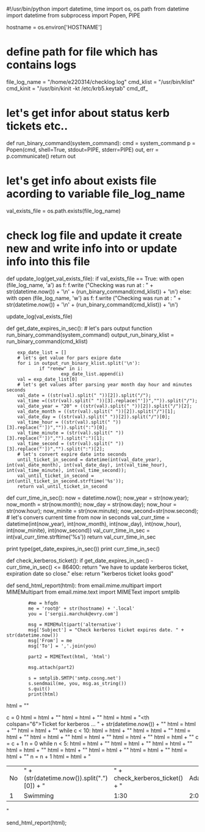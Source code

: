 

#!/usr/bin/python
import datetime, time
import os, os.path
from datetime import datetime
from subprocess import Popen, PIPE

hostname = os.environ['HOSTNAME']

# define path for file which has contains logs
file_log_name = "/home/e220314/checklog.log"
cmd_klist = "/usr/bin/klist"
cmd_kinit = "/usr/bin/kinit -kt /etc/krb5.keytab"
cmd_df_

# let's get infor about status kerb tickets etc..
def run_binary_command(system_command):
        cmd = system_command
        p = Popen(cmd, shell=True, stdout=PIPE, stderr=PIPE)
        out, err = p.communicate()
        return out

# let's get info about exists file acording to variable file_log_name
val_exists_file =  os.path.exists(file_log_name)

# check log file and update it create new and write info into or update info into this file
def update_log(get_val_exists_file):
        if val_exists_file == True:
                with open (file_log_name, 'a') as f: f.write ("Checking was run at : " + str(datetime.now()) + '\n' + (run_binary_command(cmd_klist)) + '\n')
        else:
                with open (file_log_name, 'w') as f: f.write ("Checking was run at : " + str(datetime.now()) + '\n' + (run_binary_command(cmd_klist)) + '\n')

update_log(val_exists_file)

def get_date_expires_in_sec():
        # let's pars output function run_binary_command(system_command)
        output_run_binary_klist = run_binary_command(cmd_klist)

        exp_date_list = []
        # let's get value for pars exipre date
        for i in output_run_binary_klist.split('\n'):
                if "renew" in i:
                        exp_date_list.append(i)
        val = exp_date_list[0]
        # let's get values after parsing year month day hour and minutes seconds
        val_date = ((str(val).split(" "))[2]).split("/");
        val_time =((str(val).split(" "))[3].replace("'])","")).split("/");
        val_date_year = "20" + ((str(val).split(" "))[2]).split("/")[2];
        val_date_month = ((str(val).split(" "))[2]).split("/")[1];
        val_date_day = ((str(val).split(" "))[2]).split("/")[0];
        val_time_hour = ((str(val).split(" "))[3].replace("'])","")).split(":")[0];
        val_time_minute = (str(val).split(" "))[3].replace("'])","").split(":")[1];
        val_time_second = (str(val).split(" "))[3].replace("'])","").split(":")[2];
        # let's convert expire date into seconds
        until_ticket_in_second = datetime(int(val_date_year), int(val_date_month), int(val_date_day), int(val_time_hour), int(val_time_minute), int(val_time_second));
        val_until_ticket_in_second = int(until_ticket_in_second.strftime('%s'));
        return val_until_ticket_in_second
def curr_time_in_sec():
        now = datetime.now();
        now_year = str(now.year);
        now_month = str(now.month);
        now_day = str(now.day);
        now_hour = str(now.hour);
        now_minite = str(now.minute);
        now_second=str(now.second);
        # let's convers current time from now in seconds
        val_curr_time = datetime(int(now_year), int(now_month), int(now_day), int(now_hour), int(now_minite), int(now_second))
        val_curr_time_in_sec = int(val_curr_time.strftime('%s'))
        return val_curr_time_in_sec



print type(get_date_expires_in_sec())
print curr_time_in_sec()


def check_kerberos_ticket():
        if get_date_expires_in_sec() - curr_time_in_sec() <= 86400:
                return "we have to update kerberos ticket, expiration date so close."
        else:
                return "kerberos ticket looks good"



def  send_html_report(html):
            from email.mime.multipart import MIMEMultipart
            from email.mime.text import MIMEText
            import smtplib

            #me = hfqdn
            me = 'root@' + str(hostname) + '.local'
            you = ['sergii.marchuk@evry.com']

            msg = MIMEMultipart('alternative')
            msg['Subject'] = "Check kerberos ticket expires date. " + str(datetime.now())
            msg['From'] = me
            msg['To'] = ','.join(you)

            part2 = MIMEText(html, 'html')

            msg.attach(part2)

            s = smtplib.SMTP('smtp.cosng.net')
            s.sendmail(me, you, msg.as_string())
            s.quit()
            print(html)
html = ""

c = 0
html = html + "<table>"
html = html +   "<tr>"
html = html +     "<th colspan=\"6\">Ticket for kerberos ... "  + str(datetime.now()) + "</th>"
html = html +   "</tr>"
html = html +   "<tr>"
while c < 10:
        html = html +     "<td>No</td>"
        html = html +     "<td>" + (str(datetime.now()).split(".")[0]) + "</td>"
        html = html +     "<td>" + check_kerberos_ticket() + "</td>"
        html = html +     "<td>Adam</td>"
        html = html +     "<td>Robert</td>"
        html = html +     "<td>Paul</td>"
        html = html +   "</tr>"
        c = c + 1
n = 0
while n < 5:
        html = html +   "<tr>"
        html = html +     "<td>1</td>"
        html = html +     "<td>Swimming</td>"
        html = html +     "<td>1:30</td>"
        html = html +     "<td>2:05</td>"
        html = html +     "<td>1:15</td>"
        html = html +     "<td>1:41</td>"
        html = html +   "</tr>"
        n = n + 1
html = html + "</table>"

send_html_report(html);
